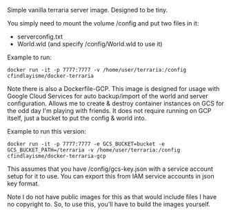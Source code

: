 Simple vanilla terraria server image. Designed to be tiny.

You simply need to mount the volume /config and put two files in it:
- serverconfig.txt
- World.wld (and specify /config/World.wld to use it)

Example to run:

    docker run -it -p 7777:7777 -v /home/user/terraria:/config cfindlayisme/docker-terraria

Note there is also a Dockerfile-GCP. This image is designed for usage with Google Cloud Services for auto backup/import of the world and server configuration. Allows me to create & destroy container instances on GCS for the odd day I'm playing with friends. It does not require running on GCP itself, just a bucket to put the config & world into. 

Example to run this version:

    docker run -it -p 7777:7777 -e GCS_BUCKET=bucket -e GCS_BUCKET_PATH=/terraria -v /home/user/terraria:/config cfindlayisme/docker-terraria-gcp 

This assumes that you have /config/gcs-key.json with a service account setup for it to use. You can export this from IAM service accounts in json key format.

Note I do not have public images for this as that would include files I have no copyright to. So, to use this, you'll have to build the images yourself.